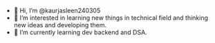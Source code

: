 - 👋 Hi, I’m @kaurjasleen240305
- 👀 I’m interested in learning new things in technical field and thinking new ideas and developing them.
- 🌱 I’m currently learning dev backend and DSA.

<!---
kaurjasleen240305/kaurjasleen240305 is a ✨ special ✨ repository because its `README.md` (this file) appears on your GitHub profile.
You can click the Preview link to take a look at your changes.
--->
